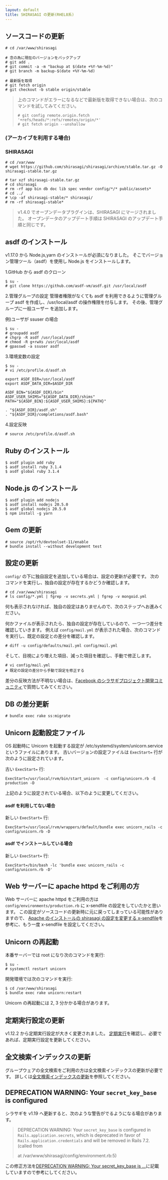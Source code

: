 ```yaml
---
layout: default
title: SHIRASAGI の更新(RHEL8系)
---
```


## ソースコードの更新

```
# cd /var/www/shirasagi

# 念の為に現在のバージョンをバックアップ
# git add .
# git commit -a -m "backup at $(date +%Y-%m-%d)"
# git branch -m backup-$(date +%Y-%m-%d)

# 最新版を取得
# git fetch origin
# git checkout -b stable origin/stable
```

> 上のコマンドがエラーになるなどで最新版を取得できない場合は、次のコマンドを試してみてください。
>
> ```
> # git config remote.origin.fetch '+refs/heads/*:refs/remotes/origin/*'
> # git fetch origin --unshallow
> ```

### (アーカイブを利用する場合)

### SHIRASAGI

```
# cd /var/www
# wget https://github.com/shirasagi/shirasagi/archive/stable.tar.gz -O shirasagi-stable.tar.gz

# tar xzf shirasagi-stable.tar.gz
# cd shirasagi
# rm -rf app bin db doc lib spec vendor config/*/* public/assets*
# cd ../
# \cp -af shirasagi-stable/* shirasagi/
# rm -rf shirasagi-stable*
```

> v1.4.0 でオープンデータプラグインは、SHIRASAGI にマージされました。
> オープンデータのアップデート手順は SHIRASAGI のアップデート手順と同じです。

## asdf のインストール

v1.17.0 から Node.js,yarn のインストールが必須になりました。
そこでバージョン管理ツール（asdf）を使用し Node.js をインストールします。

1.GitHub から asdf のクローン

```
$ su -
# git clone https://github.com/asdf-vm/asdf.git /usr/local/asdf
```

2.管理グループの設定
管理者権限がなくても asdf を利用できるように管理グループ asdf を作成し、/usr/local/asdf の操作権限を付与します。
その後、管理グループに一般ユーザー を追加します。

例)ユーザが ssuser の場合

```
$ su -
# groupadd asdf
# chgrp -R asdf /usr/local/asdf
# chmod -R g+rwXs /usr/local/asdf
# gpasswd -a ssuser asdf
```

3.環境変数の設定

```
$ su -
# vi /etc/profile.d/asdf.sh
```

```
export ASDF_DIR=/usr/local/asdf
export ASDF_DATA_DIR=$ASDF_DIR

ASDF_BIN="${ASDF_DIR}/bin"
ASDF_USER_SHIMS="${ASDF_DATA_DIR}/shims"
PATH="${ASDF_BIN}:${ASDF_USER_SHIMS}:${PATH}"

. "${ASDF_DIR}/asdf.sh"
. "${ASDF_DIR}/completions/asdf.bash"
```

4.設定反映

```
# source /etc/profile.d/asdf.sh
```

## Ruby のインストール

```
$ asdf plugin add ruby
$ asdf install ruby 3.1.4
$ asdf global ruby 3.1.4
```

## Node.js のインストール

```
$ asdf plugin add nodejs
$ asdf install nodejs 20.5.0
$ asdf global nodejs 20.5.0
$ npm install -g yarn
```

## Gem の更新

```
# source /opt/rh/devtoolset-11/enable
# bundle install --without development test
```

## 設定の更新

`config/` の下に独自設定を追加している場合は、設定の更新が必要です。
次のコマンドを実行し、独自の設定が存在するかどうか確認します。

```
# cd /var/www/shirasagi
# ls config/*.yml | fgrep -v secrets.yml | fgrep -v mongoid.yml
```

何も表示されなければ、独自の設定はありませんので、次のステップへお進みください。

何かファイルが表示されたら、独自の設定が存在しているので、一つ一つ差分を確認していきます。
例えば `config/mail.yml` が表示された場合、次のコマンドを実行し、既定の設定との差分を確認します。

```
# diff -u config/defaults/mail.yml config/mail.yml
```

そして、目視により増えた項目、減った項目を確認し、手動で修正します。

```
# vi config/mail.yml
# 既定の設定の差分から手動で設定を修正する
```

差分の反映方法が不明ない場合は、[Facebook のシラサギプロジェクト開発コミュニティ](https://www.facebook.com/groups/ssproj/)で質問してみてください。

## DB の差分更新

```
# bundle exec rake ss:migrate
```

## Unicorn 起動設定ファイル

OS 起動時に Unicorn を起動する設定が /etc/systemd/system/unicorn.service というファイルにあります。
古いバージョンの設定ファイルは `ExecStart=` 行が次のように設定されています。

古い `ExecStart=` 行:

```
ExecStart=/usr/local/rvm/bin/start_unicorn  -c config/unicorn.rb -E production -D
```

上記のように設定されている場合、以下のように変更してください。

#### asdf を利用してない場合

新しい `ExecStart=` 行:

```
ExecStart=/usr/local/rvm/wrappers/default/bundle exec unicorn_rails -c config/unicorn.rb -D
```

#### asdf でインストールしている場合

新しい `ExecStart=` 行:

```
ExecStart=/bin/bash -lc 'bundle exec unicorn_rails -c config/unicorn.rb -D'
```

## Web サーバーに apache httpd をご利用の方

Web サーバーに apache httpd をご利用の方は `config/environments/production.rb` に x-sendfile の設定をしていたかと思います。
この設定がソースコードの更新時に元に戻ってしまっている可能性がありますので、
[Apache のインストールの shirasagi の設定を変更する x-sendfile](/installation/apache.html#shirasagiの設定を変更するx-sendfile)を参考に、もう一度 x-sendfile を設定してください。

## Unicorn の再起動

本番サーバーでは root になり次のコマンドを実行:

```
$ su -
# systemctl restart unicorn
```

開発環境では次のコマンドを実行:

```
$ cd /var/www/shirasagi
$ bundle exec rake unicorn:restart
```

Unicorn の再起動には 2, 3 分かかる場合があります。

## 定期実行設定の更新

v1.12.2 から定期実行設定が大きく変更されました。
[定期実行](/settings/cron.html)を確認し、必要であれば、定期実行設定を更新してください。

## 全文検索インデックスの更新

グループウェアの全文検索をご利用の方は全文検索インデックスの更新が必要です。
詳しくは[全文検索インデックスの更新](/updation/elasticsearch_index.html)を参照してください。

## DEPRECATION WARNING: Your `secret_key_base` is configured

シラサギを v1.19 へ更新すると、次のような警告がでるようになる場合があります。

> DEPRECATION WARNING: Your `secret_key_base` is configured in `Rails.application.secrets`, which is deprecated in favor of `Rails.application.credentials` and will be removed in Rails 7.2. (called from <main> at /var/www/shirasagi/config/environment.rb:5)

この修正方法を[DEPRECATION WARNING: Your secret_key_base is ...](/trouble-shootings/secret_key_base.html)に記載していますので参考にしてください。

